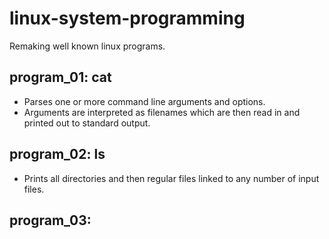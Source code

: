 # linux-system-programming
Remaking well known linux programs.

## program_01: cat

- Parses one or more command line arguments and options. 
- Arguments are interpreted as filenames which are then read in and printed out to standard output.

## program_02: ls

- Prints all directories and then regular files linked to any number of input files.

## program_03: 